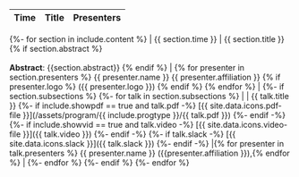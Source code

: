 | Time | Title | Presenters |
| --- | ------- | ---------- |
{%- for section in include.content %}
| {{ section.time }} | {{ section.title }} {% if section.abstract %} <br><br> **Abstract**: {{section.abstract}} {% endif %} | {% for presenter in section.presenters %} {{ presenter.name }} {{ presenter.affiliation }} {% if presenter.logo %} ({{ presenter.logo }}) {% endif %} {% endfor %} |
  {%- if section.subsections %}
      {%- for talk in section.subsections %}
| | {{ talk.title }}
        {%- if include.showpdf == true and talk.pdf -%}
[{{ site.data.icons.pdf-file }}](/assets/program/{{ include.progtype }}/{{ talk.pdf }})
        {%- endif -%}
        {%- if include.showvid == true and talk.video -%}
[{{ site.data.icons.video-file }}]({{ talk.video }})
        {%- endif -%}
        {%- if talk.slack -%}
[{{ site.data.icons.slack }}]({{ talk.slack }})
        {%- endif -%}
|{% for presenter in talk.presenters %} {{ presenter.name }} ({{presenter.affiliation }}),{% endfor %} |
      {%- endfor %}
  {%- endif %}
{%- endfor %}
